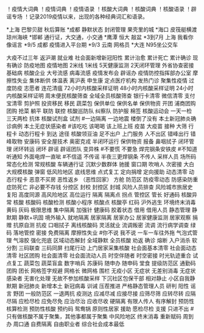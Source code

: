 ！疫情大词典
！疫情词典
！疫情语录
！核酸大词典
！核酸词典
！核酸语录
！辟谣专场
！记录2019疫情以来，出现的各种经典词汇和语录。

*上海  巴黎贝甜 秋后算账
*成都  静默状态 封闭管理 果壳里的城
*海口  皮筏艇横渡琼州海峡
*邯郸  通行证，大交通，小交通
*鹰潭  恒大 敲盆
*3到7月 上海 我看你像谣言
*9/5 成都  疫情进入平台期
*9/3 云南  网格员
*大连 N95坐公交车




大疫不过三年
返沪潮
就业难
社会面新增新冠阳性
累计治愈
累计死亡
累计确诊
现有确诊
防疫地图
疫情地图
2米线
1米线
5天健康监测
2天闭环管理
外省协查密接
基础病
核酸企业
大号流感
病毒流感
疫情发布会
辟谣办
疫情防控指挥部办公室
摩擦性失业
集体断供
体温表
离沪表
申生康
定点医疗机构
发热门诊
聚集性疫情
过度防疫
志愿者
连花清瘟
72小时内核酸采样证明
48小时内核酸采样证明
24小时内核酸采样证明
周末便民核酸筛查
全域全员核酸筛查
银行卡清零
微信清零
支付宝清零
剪护照
投资移民
移民
蔬菜包
保供单位
保供名单
保供物资
开团
浦商团购
团购
抢菜
躺平
联防
联控
核酸巡防队
纠察队
防护服
棉签
核酸运动会
一天一检
三天两检
抗体
核酸试剂盒
试剂
#一边隔离 一边地震 楼倒了没有
本土新冠肺炎确诊病例
本土无症状感染者
#该吃吃 该喝喝 该上班上班
疫苗
大疫苗
接种
大筛
行程卡
动态行程卡
到达
途径
核酸领豆油
足不出户
上门服务
人不出区
错峰出行
错峰取物
安康码
安全屋技术
奥密克戎
半闭环运行
保供物资
报备
鼻咽拭子
闭环管理
闭环转运
闭环
辟谣
辟谣团队
变异株
#不要慌 不要急 焊完钢条安铁皮
#不知道 听通知 外面电焊一直呲
#不信遥 不传谣 半夜三更焊钢条
不传人
采样人员
场所码
常态化检测
常规核酸
车辆通行证
沉默少数群体
驰援
窗口期
吹哨人
次密接
大白
大规模核酸
弹窗
低风险地区
底线思维
点式复工
定向捐增
定向援助
动态清零
动态行程卡
恶意不买房 
恶性返乡 （恶性回家）
方舱
防范区
防疫零动态
防感染防重症防死亡
非必要不存钱
分控区
封校
封控区
封城
风险人员排查
风险城市旅居史
复阳
高度同源
高风险地区
高位运行
隔离
隔离点
拐点
管控区
管长
好通码
核酸异常
核酸
核酸码
核酸检测
核酸小程序
核酸点
核酸亭
红码
沪外逃生
环境终末消毒
黄码
灰码
极限思维
集中隔离
加强针
健康码
胶着状态
借用
借用人员
静态管理
静默期
静默+巩固
境外输入
就地隔离
居家隔离
居家办公
居家健康监测
居家观察
捐赠
抗原自测
抗疫
口咽拭子
离线核酸码
灵活就业 
流调叛密
流调
流行病学调查
绿码
落地管控
密接
免费隔离
摩擦性失业
#你不说 我不说 一车一车往外拖
气泡式管理
气溶胶
强化兜底
区域动态解封
全域静默
全员核酸
劝返
确诊
熔断
入户消杀
软分割
三码联查
三码同屏
扫尾行动
上门居家采集核酸
社会面基本清零
社会面动态清零
社区团购
社会面清零
社会面流动人员
时空伴随者
时空密接
时光轨迹重合
试点复工
蔬菜包
蔬菜盲盒
数字哨兵
苏康码
随申办
随申码
堂食
提级防范区
通勤码
团购
团长
网格签字规避
网格长
微网格
围栏
无疫小区
无症状
无差别消毒
无症状感染者
无害化处理
无故不参加核酸采样
下沉社区包保干部
相对静止
小区自我静默期
新冠肺炎
新增本土
新冠病毒
训诫
压茬推进
严格静态管理人员
研判
阳性
谣言
野团
一般防范区
一退两抗
疫测达
应减尽减
应接尽接
应筛尽筛
应转尽转
应隔尽隔
应检尽检
应免尽免
应治尽治
应收尽收
硬隔离
有限人传人
有序解封
预防性核算检测
预防性核酸
预约码
鸳鸯锅
原则性居家
援助
愿检尽检
支援
只进不出
#只有做核酸不属于聚集，其他事都属于聚集
中风险地区
终末消毒
重新赋码
周到办
周口通
自费隔离
自由职业者
综合社会成本最低
